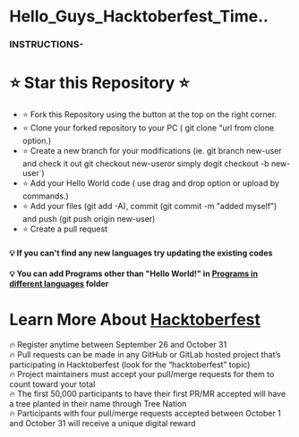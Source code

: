 # Hello_Guys_Hacktoberfest_Time..
### INSTRUCTIONS-

# ⭐ Star this Repository ⭐

- ⭐ Fork this Repository using the button at the top on the right corner.
- ⭐ Clone your forked repository to your PC ( git clone "url from clone option.)
- ⭐ Create a new branch for your modifications (ie. git branch new-user and check it out git checkout new-useror simply dogit checkout -b new-user`)
- ⭐ Add your Hello World code ( use drag and drop option or upload by commands.)
- ⭐ Add your files (git add -A), commit (git commit -m "added myself") and push (git push origin new-user)
- ⭐ Create a pull request
####  💡 If you can't find any new languages try updating the existing codes 
####  💡 You can add Programs other than "Hello World!" in [Programs in different languages](https://github.com/arjuncvinod/Hello-World-hactoberfest2023/tree/main/Programs%20in%20different%20languages) folder

# Learn More About [Hacktoberfest](https://hacktoberfest.com/)
🔥 Register anytime between September 26 and October 31 <br>
🔥 Pull requests can be made in any GitHub or GitLab hosted project that’s participating in Hacktoberfest (look for the “hacktoberfest” topic)<br>
🔥 Project maintainers must accept your pull/merge requests for them to count toward your total<br>
🔥 The first 50,000 participants to have their first PR/MR accepted will have a tree planted in their name through Tree Nation<br>
🔥 Participants with four pull/merge requests accepted between October 1 and October 31 will receive a unique digital reward<br>
